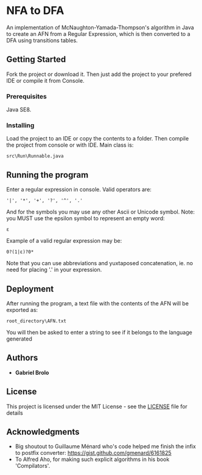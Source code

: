 # NFA to DFA

An implementation of McNaughton-Yamada-Thompson's algorithm
in Java to create an AFN from a Regular Expression, which is then 
converted to a DFA using transitions tables.

## Getting Started

Fork the project or download it. Then just add the project
to your prefered IDE or compile it from Console.

### Prerequisites

Java SE8.

### Installing

Load the project to an IDE or copy the contents to a folder.
Then compile the project from console or with IDE. 
Main class is:

```
src\Run\Runnable.java
```

## Running the program

Enter a regular expression in console. Valid operators are:

```
'|', '*', '+', '?', '^', '.'
```

And for the symbols you may use any other Ascii or Unicode symbol.
Note: you MUST use the epsilon symbol to represent an empty
word:

```
ε
```

Example of a valid regular expression may be:

```
0?(1|ε)?0*
```

Note that you can use abbreviations and yuxtaposed concatenation, ie. no
need for placing '.' in your expression.
## Deployment

After running the program, a text file with the contents of the
AFN will be exported as:

```
root_directory\AFN.txt
```

You will then be asked to enter a string to see if it belongs
to the language generated

## Authors

* **Gabriel Brolo** 

## License

This project is licensed under the MIT License - see the [LICENSE](LICENSE) file for details

## Acknowledgments

* Big shoutout to Guillaume Ménard who's code helped me finish the infix to postfix converter:
https://gist.github.com/gmenard/6161825
* To Alfred Aho, for making such explicit algorithms in his book 'Compilators'.

